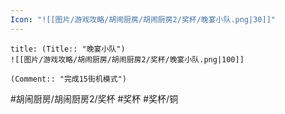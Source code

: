 ```yaml
---
Icon: "![[图片/游戏攻略/胡闹厨房/胡闹厨房2/奖杯/晚宴小队.png|30]]"
---
```

```ad-common-bronze-trophy
title: (Title:: "晚宴小队")
![[图片/游戏攻略/胡闹厨房/胡闹厨房2/奖杯/晚宴小队.png|100]]

(Comment:: "完成15街机模式")
```

#胡闹厨房/胡闹厨房2/奖杯 #奖杯 #奖杯/铜
